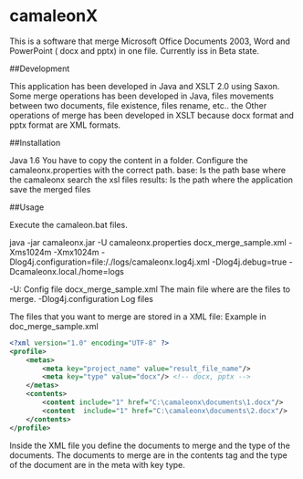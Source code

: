 camaleonX
=========

This is a software that merge Microsoft Office Documents 2003, Word and PowerPoint ( docx and pptx) in one file.
Currently iss in Beta state.

##Development

This application has been developed in Java and XSLT 2.0 using Saxon.
Some merge operations has been developed in Java, files movements between two documents, file existence, files rename, etc.. the Other operations of merge has been developed in XSLT because docx format and pptx format are XML formats.

##Installation

Java 1.6 
You have to copy the content in a folder.
Configure the camaleonx.properties with the correct path.
base: Is the path base where the camaleonx search the xsl files
results: Is the path where the application save the merged files

##Usage

Execute the camaleon.bat files.

java -jar camaleonx.jar -U camaleonx.properties docx_merge_sample.xml -Xms1024m -Xmx1024m -Dlog4j.configuration=file:/./logs/camaleonx.log4j.xml -Dlog4j.debug=true -Dcamaleonx.local./home=logs  

-U: Config file
docx_merge_sample.xml The main file where are the files to merge.
-Dlog4j.configuration Log files

The files that you want to merge are stored in a XML file:
Example in doc_merge_sample.xml

```xml
<?xml version="1.0" encoding="UTF-8" ?>
<profile>
    <metas>
        <meta key="project_name" value="result_file_name"/>
        <meta key="type" value="docx"/> <!-- docx, pptx -->
    </metas>
    <contents>
        <content include="1" href="C:\camaleonx\documents\1.docx"/>
        <content  include="1" href="C:\camaleonx\documents\2.docx"/>
    </contents>
</profile>
```

Inside the XML file you define the documents to merge and the type of the documents.
The documents to merge are in the contents tag and the type of the document are in the meta with key type.
